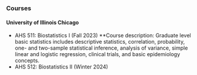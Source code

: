 ### Courses

#### University of Illinois Chicago
- AHS 511: Biostatistics I (Fall 2023)
**Course description: Graduate level basic statistics includes descriptive statistics, correlation, probability, one- and two-sample statistical inference, analysis of variance, simple linear and logistic regression, clinical trials, and basic epidemiology concepts.
- AHS 512: Biostatistics II (Winter 2024)


